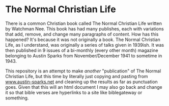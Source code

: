 # The Normal Christian Life

There is a common Christian book called The Normal Christian Life written by Watchman Nee. This book has had many publishes, each with variations that add, remove, and change many paragraphs of content. How has this happened? It's because it was not originally a book. The Normal Christian Life, as I understand, was originally a series of talks given in 1939ish. It was then published in 9 issues of a bi-monthly (every other month) magazine belonging to Austin Sparks from November/December 1941 to sometime in 1943.

This repository is an attempt to make *another* "publication" of The Normal Christian Life, but this time by literally just copying and pasting from www.austin-sparks.net and cleaning up the results as far as punctuation goes. Given that this will an html document I may also go back and change it so that bible verses are hyperlinks to a site like biblegateway or something.